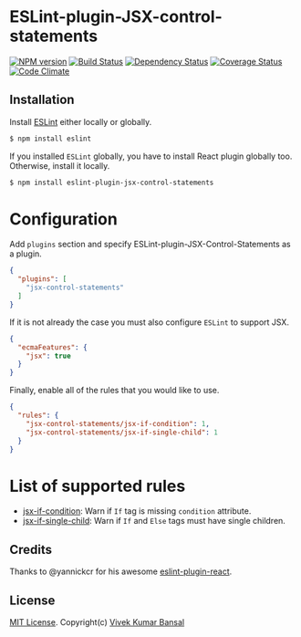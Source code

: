 # ESLint-plugin-JSX-control-statements

[![NPM version][npm-image]][npm-url] [![Build Status][travis-image]][travis-url] [![Dependency Status][deps-image]][deps-url] [![Coverage Status][coverage-image]][coverage-url] [![Code Climate][climate-image]][climate-url]

## Installation

Install [ESLint](https://www.github.com/eslint/eslint) either locally or globally.

```sh
$ npm install eslint
```

If you installed `ESLint` globally, you have to install React plugin globally too. Otherwise, install it locally.

```sh
$ npm install eslint-plugin-jsx-control-statements
```

# Configuration

Add `plugins` section and specify ESLint-plugin-JSX-Control-Statements as a plugin.

```json
{
  "plugins": [
    "jsx-control-statements"
  ]
}
```

If it is not already the case you must also configure `ESLint` to support JSX.

```json
{
  "ecmaFeatures": {
    "jsx": true
  }
}
```

Finally, enable all of the rules that you would like to use.

```json
{
  "rules": {
    "jsx-control-statements/jsx-if-condition": 1,
    "jsx-control-statements/jsx-if-single-child": 1
  }
}
```

# List of supported rules

* [jsx-if-condition](docs/rules/jsx-if-condition.md): Warn if `If` tag is missing `condition` attribute.
* [jsx-if-single-child](docs/rules/jsx-if-single-child.md): Warn if `If` and `Else` tags must have single children.

## Credits
Thanks to @yannickcr for his awesome [eslint-plugin-react](https://github.com/yannickcr/eslint-plugin-react).

## License

[MIT License](http://www.opensource.org/licenses/mit-license.php). Copyright(c) [Vivek Kumar Bansal](http://vkbansal.me/)


[npm-url]: https://npmjs.org/package/eslint-plugin-jsx-control-statements
[npm-image]: http://img.shields.io/npm/v/eslint-plugin-jsx-control-statements.svg?style=flat-square

[travis-url]: https://travis-ci.org/vkbansal/eslint-plugin-jsx-control-statements
[travis-image]: http://img.shields.io/travis/vkbansal/eslint-plugin-jsx-control-statements/master.svg?style=flat-square

[deps-url]: https://david-dm.org/vkbansal/eslint-plugin-jsx-control-statements
[deps-image]: https://img.shields.io/david/dev/vkbansal/eslint-plugin-jsx-control-statements.svg?style=flat-square

[coverage-url]: https://coveralls.io/r/vkbansal/eslint-plugin-jsx-control-statements?branch=master
[coverage-image]: http://img.shields.io/coveralls/vkbansal/eslint-plugin-jsx-control-statements/master.svg?style=flat-square

[climate-url]: https://codeclimate.com/github/vkbansal/eslint-plugin-jsx-control-statements
[climate-image]: http://img.shields.io/codeclimate/github/vkbansal/eslint-plugin-jsx-control-statements.svg?style=flat-square
